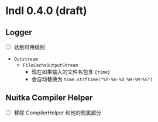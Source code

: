 # lndl 0.4.0 (draft)

## Logger

- [ ] 达到可用级别
- `Outstream`
  - `FileCacheOutputStream`
    - 现在如果输入的文件名包含 `{time}`
    - 会自动替换为 `time.strftime("%Y-%m-%d_%H-%M-%S")`

## Nuitka Compiler Helper

- [ ] 移除 CompilerHelper 和他的附属部分
